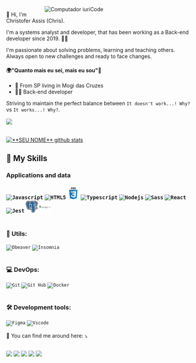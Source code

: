 <img src="https://raw.githubusercontent.com/MicaelliMedeiros/micaellimedeiros/master/image/computer-illustration.png" min-width="400px" max-width="400px" width="400px" align="right" alt="Computador iuriCode">

<p align="left"> 
  👋 Hi, I'm Christofer Assis (Chris).

I'm a systems analyst and developer, that has been working as a Back-end developer since 2019. 👨‍💻

I'm passionate about solving problems, learning and teaching others. Always open to new challenges and ready to face changes.

#### 🌍"Quanto mais eu sei, mais eu sou"🧠

- 📍 From SP living in Mogi das Cruzes
- 👨‍💻 Back-end developer

Striving to maintain the perfect balance between `It doesn't work...! Why?` vs `It works...! Why?`.

</p>
<a href="https://github.com/Chriszao">
  <img align="center" src="https://github-readme-stats.vercel.app/api/top-langs/?username=Chriszao&theme=dracula&hide_langs_below=1" />
</a>
<p/></br>
<a href="https://github.com/Chriszao">
 <img align="center" src="https://github-readme-stats.vercel.app/api?username=Chriszao&show_icons=true&theme=dracula&line_height=27" alt="**SEU NOME** github stats"/>
</a>

## 🚀 My Skills
<p align="left">
  <h3>Applications and data<h3>
<code><img height="32" src="https://image.flaticon.com/icons/png/512/919/919828.png" alt="Javascript"/></code>
<code><img height="32" src="https://image.flaticon.com/icons/png/512/919/919827.png" alt="HTML5"/></code>
<code><img height="32" src="https://raw.githubusercontent.com/github/explore/80688e429a7d4ef2fca1e82350fe8e3517d3494d/topics/css/css.png" alt="CSS"/></code>
<code><img height="32" src="https://image.flaticon.com/icons/png/512/919/919832.png" alt="Typescript"/></code>
<code><img height="32" src="https://image.flaticon.com/icons/png/512/919/919825.png" alt="Nodejs"/></code>
<code><img height="32" src="https://image.flaticon.com/icons/png/512/919/919831.png" alt="Sass"/></code>
<code><img height="32" src="https://image.flaticon.com/icons/png/512/919/919851.png" alt="React"/></code>
<code><img height="32" src="https://brandeps.com/logo-download/J/Jest-logo-vector-01.svg" alt="Jest"/></code>
<code><img height="32" src="https://raw.githubusercontent.com/github/explore/80688e429a7d4ef2fca1e82350fe8e3517d3494d/topics/postgresql/postgresql.png" alt="PostegreSQL"/></code>
<code><img height="32" src="https://raw.githubusercontent.com/github/explore/80688e429a7d4ef2fca1e82350fe8e3517d3494d/topics/mongodb/mongodb.png" alt="MongoDB"/></code>
</br>


<br align="left">
  <h3>💼 Utils:</h3>
  <code><img height="32" src="https://dbeaver.com/img/dbeaver-head.png" alt="Dbeaver"/></code>
  <code><img height="32" src="https://user-images.githubusercontent.com/38081852/87548811-6a05c580-c683-11ea-99ad-465f97fc0e60.png" alt="Insomnia"/></code>
</br>

<br align="left">
  <h3>💻 DevOps:</h3>
  <code><img height="32" src="https://git-scm.com/images/logos/downloads/Git-Icon-1788C.png" alt="Git"/></code>
  <code><img height="32" src="https://github.githubassets.com/images/modules/logos_page/GitHub-Mark.png" alt="Git Hub"/></code>
  <code><img height="32" src="https://image.flaticon.com/icons/png/512/919/919853.png" alt="Docker"/></code>
</br>

<br align="left">
  <h3>🛠️ Development tools:</h3>
  <code><img height="32" src="https://cdn.sanity.io/images/599r6htc/production/46a76c802176eb17b04e12108de7e7e0f3736dc6-1024x1024.png?w=670&h=670&q=75&fit=max&auto=format" alt="Figma"/></code>
  <code><img height="32" src="https://cdn.worldvectorlogo.com/logos/visual-studio-code.svg" alt="Vscode"/></code>
</br>

<br align="left">
  💌 You can find me around here: ⤵️
</br>
</br>

<p align="left">
  <a href="mailto:chris.f.assis18@gmail.com" alt="Gmail">
  <img src="https://img.shields.io/badge/-Gmail-FF0000?style=flat-square&labelColor=FF0000&logo=gmail&logoColor=white&link=LINK-DO-SEU-EMAIL" /></a>

  <a href="https://www.linkedin.com/in/christofer-assis-963380149/" alt="Linkedin">
  <img src="https://img.shields.io/badge/-Linkedin-0e76a8?style=flat-square&logo=Linkedin&logoColor=white&link=LINK-DO-SEU-LINKEDIN" /></a>

  <a href="https://api.whatsapp.com/send?phone=5511993303722" alt="WhatsApp">
  <img src="https://img.shields.io/badge/-WhatsApp-25d366?style=flat-square&labelColor=25d366&logo=whatsapp&logoColor=white&link=API-DO-SEU-WHATSAPP"/></a>

  <a href="https://www.facebook.com/Christofer.Assis/" alt="Facebook">
  <img src="https://img.shields.io/badge/-Facebook-3b5998?style=flat-square&labelColor=3b5998&logo=facebook&logoColor=white&link=LINK-DO-SEU-FACEBOOK"/></a>

  <a href="https://www.instagram.com/_chriszao_/" alt="Instagram">
  <img src="https://img.shields.io/badge/-Instagram-DF0174?style=flat-square&labelColor=DF0174&logo=instagram&logoColor=white&link=LINK-DO-SEU-INSTAGRAM"/></a>
</p>  
